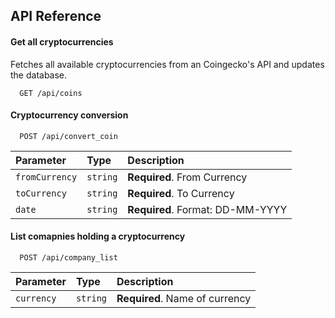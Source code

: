 ## API Reference

#### Get all cryptocurrencies
Fetches all available cryptocurrencies from an Coingecko's API and updates the database.
```http
  GET /api/coins
```

#### Cryptocurrency conversion
```http
  POST /api/convert_coin
```

| Parameter | Type     | Description                       |
| :-------- | :------- | :-------------------------------- |
| `fromCurrency`| `string` | **Required**. From Currency |
| `toCurrency` | `string` | **Required**. To Currency |
| `date` | `string` | **Required**. Format: DD-MM-YYYY |

#### List comapnies holding a cryptocurrency

```http
  POST /api/company_list
```

| Parameter | Type     | Description                       |
| :-------- | :------- | :-------------------------------- |
| `currency` | `string` | **Required**. Name of currency |


